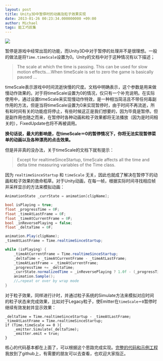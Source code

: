```yaml
---
layout: post
title: Unity3D中暂停时的动画及粒子效果实现
date: 2013-01-26 00:23:34.000000000 +09:00
author: Michael
tags: 能工巧匠集
---
```



![](http://www.onevcat.com/wp-content/uploads/2013/01/big副本.png)

暂停是游戏中经常出现的功能，而Unity3D中对于暂停的处理并不是很理想。一般的做法是将`Time.timeScale`设置为0。Unity的文档中对于这种情况有以下描述；

> The scale at which the time is passing. This can be used for slow motion effects….When timeScale is set to zero the game is basically paused …

timeScale表示游戏中时间流逝快慢的尺度。文档中明确表示，这个参数是用来做慢动作效果的。对于将timeScale设置为0的情况，仅只有一个补充说明。在实际使用中，通过设置timeScale来实现慢动作特效，是一种相当简洁且不带任何毒副作用的方法，但是当将timeScale设置为0来实现暂停时，由于时间不再流逝，所有和时间有关的功能痘将停止，有些时候这正是我们想要的，因为毕竟是暂停。但是副作用也随之而来，在暂停时各种动画和粒子效果都将无法播放（因为是时间相关的），FixedUpdate也将不再被调用。

**换句话说，最大的影响是，在timeScale＝0的暂停情况下，你将无法实现暂停菜单的动画以及各种漂亮的点击效果。**

但是并非真的没办法，关于timeScale的文档下就有提示：

> Except for realtimeSinceStartup, timeScale affects all the time and delta time measuring variables of the Time class.

因为 `realtimeSinceStartup` 和 `timeScale` 无关，因此也就成了解决在暂停下的动画和粒子效果的救命稻草。对于Unity动画，在每一帧，根据实际时间寻找相应帧并采样显示的方法来模拟动画：

```csharp
AnimationState _currState = animation[clipName];

bool isPlaying = true;
float _progressTime = 0F;
float _timeAtLastFrame = 0F;
float _timeAtCurrentFrame = 0F;
bool _inReversePlaying = false;
float _deltaTime = 0F;

animation.Play(clipName);
_timeAtLastFrame = Time.realtimeSinceStartup;

while (isPlaying) {
    _timeAtCurrentFrame = Time.realtimeSinceStartup;
    _deltaTime = _timeAtCurrentFrame - _timeAtLastFrame;
    _timeAtLastFrame = _timeAtCurrentFrame;
    _progressTime += _deltaTime;
    _currState.normalizedTime = _inReversePlaying ? 1.0f - (_progressTime / _currState.length) : _progressTime / _currState.length; 
    animation.Sample();
    //…repeat or over by wrap mode 
}
```

对于粒子效果，同样进行计时，并通过粒子系统的Simulate方法来模拟对应时间的粒子状态来完成效果，比如对于Legacy粒子，使Emitter在`timeScale＝0`暂停时继续有效发射并显示效果：

```
_deltaTime = Time.realtimeSinceStartup - _timeAtLastFrame;
_timeAtLastFrame = Time.realtimeSinceStartup;
if (Time.timeScale == 0 ){
	_emitter.Simulate(_deltaTime);
	_emitter.emit = true;
}
```

核心的代码基本都在上面了，可以根据这个思路完成实现。[完整的代码和示例工程](https://github.com/onevcat/UnpauseMe)我放到了github上，有需要的朋友可以去查看，也欢迎大家指正。
